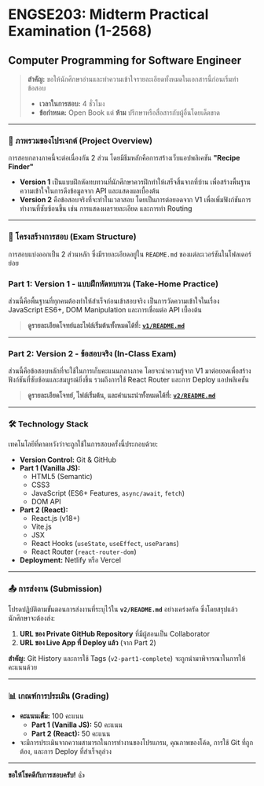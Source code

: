 # ENGSE203: Midterm Practical Examination (1-2568)

## Computer Programming for Software Engineer

> **สำคัญ:** ขอให้นักศึกษาอ่านและทำความเข้าใจรายละเอียดทั้งหมดในเอกสารนี้ก่อนเริ่มทำข้อสอบ
>
>   * **เวลาในการสอบ:** 4 ชั่วโมง
>   * **ข้อกำหนด:** Open Book แต่ **ห้าม** ปรึกษาหรือสื่อสารกับผู้อื่นโดยเด็ดขาด

-----

### 📝 ภาพรวมของโปรเจกต์ (Project Overview)

การสอบกลางภาคนี้จะต่อเนื่องกัน 2 ส่วน โดยมีธีมหลักคือการสร้างเว็บแอปพลิเคชัน **"Recipe Finder"**

  * **Version 1** เป็นแบบฝึกหัดทบทวนที่นักศึกษาควรฝึกทำให้เสร็จสิ้นจากที่บ้าน เพื่อสร้างพื้นฐานความเข้าใจในการดึงข้อมูลจาก API และแสดงผลเบื้องต้น
  * **Version 2** คือข้อสอบจริงที่จะทำในเวลาสอบ โดยเป็นการต่อยอดจาก V1 เพื่อเพิ่มฟังก์ชันการทำงานที่ซับซ้อนขึ้น เช่น การแสดงผลรายละเอียด และการทำ Routing

-----

### 📂 โครงสร้างการสอบ (Exam Structure)

การสอบแบ่งออกเป็น 2 ส่วนหลัก ซึ่งมีรายละเอียดอยู่ใน `README.md` ของแต่ละเวอร์ชันในโฟลเดอร์ย่อย

### **Part 1: Version 1 - แบบฝึกหัดทบทวน (Take-Home Practice)**

ส่วนนี้คือพื้นฐานที่ทุกคนต้องทำให้สำเร็จก่อนเข้าสอบจริง เป็นการวัดความเข้าใจในเรื่อง JavaScript ES6+, DOM Manipulation และการเชื่อมต่อ API เบื้องต้น

> **ดูรายละเอียดโจทย์และไฟล์เริ่มต้นทั้งหมดได้ที่: [`v1/README.md`](v1)**

-----

### **Part 2: Version 2 - ข้อสอบจริง (In-Class Exam)**

ส่วนนี้คือข้อสอบหลักที่จะใช้ในการเก็บคะแนนกลางภาค โดยจะนำความรู้จาก V1 มาต่อยอดเพื่อสร้างฟังก์ชันที่ซับซ้อนและสมบูรณ์ยิ่งขึ้น รวมถึงการใช้ React Router และการ Deploy แอปพลิเคชัน

> **ดูรายละเอียดโจทย์, ไฟล์เริ่มต้น, และคำแนะนำทั้งหมดได้ที่: [`v2/README.md`](v2)**

-----

### 🛠️ Technology Stack

เทคโนโลยีที่คาดหวังว่าจะถูกใช้ในการสอบครั้งนี้ประกอบด้วย:

  * **Version Control:** Git & GitHub
  * **Part 1 (Vanilla JS):**
      * HTML5 (Semantic)
      * CSS3
      * JavaScript (ES6+ Features, `async/await`, `fetch`)
      * DOM API
  * **Part 2 (React):**
      * React.js (v18+)
      * Vite.js
      * JSX
      * React Hooks (`useState`, `useEffect`, `useParams`)
      * React Router (`react-router-dom`)
  * **Deployment:** Netlify หรือ Vercel

-----

### 📤 การส่งงาน (Submission)

โปรดปฏิบัติตามขั้นตอนการส่งงานที่ระบุไว้ใน **`v2/README.md`** อย่างเคร่งครัด ซึ่งโดยสรุปแล้วนักศึกษาจะต้องส่ง:

1.  **URL ของ Private GitHub Repository** ที่มีผู้สอนเป็น Collaborator
2.  **URL ของ Live App ที่ Deploy แล้ว** (จาก Part 2)

**สำคัญ:** Git History และการใช้ Tags (`v2-part1-complete`) จะถูกนำมาพิจารณาในการให้คะแนนด้วย

-----

### 📊 เกณฑ์การประเมิน (Grading)

  * **คะแนนเต็ม:** 100 คะแนน
      * **Part 1 (Vanilla JS):** 50 คะแนน
      * **Part 2 (React):** 50 คะแนน
  * จะมีการประเมินจากความสามารถในการทำงานของโปรแกรม, คุณภาพของโค้ด, การใช้ Git ที่ถูกต้อง, และการ Deploy ที่สำเร็จลุล่วง

-----

**ขอให้โชคดีกับการสอบครับ\!** 👍